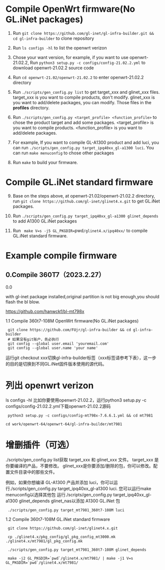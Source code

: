 # Compile OpenWrt firmware(No GL.iNet packages)

1. Run `git clone https://github.com/gl-inet/gl-infra-builder.git && cd gl-infra-builder` to clone repository

2. Run `ls configs -hl` to list the openwrt verizon

3. Chose your want version, for example, if you want to use openwrt-21.02.2, Run `python3 setup.py -c configs/config-21.02.2.yml` to download openwrt-21.02.2 source code

4. Run `cd openwrt-21.02/openwrt-21.02.2` to enter openwrt-21.02.2 directory

5. Run `./scripts/gen_config.py list` to get target_xxx and glinet_xxx files. target_xxx is you want to compile products, don't modify. glinet_xxx is you want to add/delete packages, you can modify. Those files in the **profiles** directory.

6. Run `./scripts/gen_config.py <target_profile> <function_profile>` to chose the product target and add some packages. <target_profile> is you want to compile products. <function_profile> is you want to add/delete packages. 

7. For example, If you want to compile GL-A1300 product and add luci, you can run `./scripts/gen_config.py target_ipq40xx_gl-a1300 luci`. You can run `make menuconfig` to chose other packages

8. Run `make` to build your firmware.

# Compile GL.iNet standard firmware

9. Base on the steps above, at openwrt-21.02/openwrt-21.02.2 directory, run `git clone https://github.com/gl-inet/glinet4.x.git` to get GL.iNet packages.

10. Run `./scripts/gen_config.py target_ipq40xx_gl-a1300 glinet_depends` to add A1300 GL.iNet packages

11. Run ` make V=s -j5 GL_PKGDIR=`pwd`/glinet4.x/ipq40xx/`  to compile GL.iNet standard firmware.

# Example compile firmware

## 0.Compile 360T7（2023.2.27）

0.0

with gl-inet package installed,original partition is not big enough,you should flash the bl blow.

https://github.com/hanwckf/bl-mt798x

1.1  Compile 360t7-108M OpenWrt firmware(No GL.iNet packages)

```
 git clone https://github.com/FUjr/gl-infra-builder && cd gl-infra-builder
 # 如果没有git账户，务必执行
 git config --global user.email 'youremail.com'
 git config --global user.name 'your name'
```

运行git checkout xxx切换gl-infra-builder标签（xxx标签请参考下表），这一步的目的是切换到不同GL.iNet固件版本使用的源代码。
 # 列出 openwrt verizon
 ls configs -hl
 比如你要使用openwrt-21.02.2，运行python3 setup.py -c configs/config-21.02.2.yml下载openwrt-21.02.2源码
 
```
 python3 setup.py -c configs/config-mt798x-7.6.6.1.yml && cd mt7981
```

 ```
 cd work/openwrt-64/openwrt-64/gl-infra-builder/mt7981
 ```
 
  # 增删插件（可选）
 ./scripts/gen_config.py list获取 target_xxx 和 glinet_xxx 文件。
 target_xxx 是你要编译的产品，不要修改。
 glinet_xxx是你要添加/删除的包，你可以修改。配置文件目录中的那些文件。
 
 例如，如果你想编译 GL-A1300 产品并添加 luci，你可以运行./scripts/gen_config.py target_ipq40xx_gl-a1300 luci. 
 您可以运行make menuconfig以选择其他包
 运行./scripts/gen_config.py target_ipq40xx_gl-a1300 glinet_depends glinet_nas以添加 A1300 GL.iNet 包
 
```
 ./scripts/gen_config.py target_mt7981_360t7-108M luci
```

1.2 Compile 360t7-108M GL.iNet standard firmware

```
 git clone https://github.com/gl-inet/glinet4.x.git
```

```
 cp ./glinet4.x/pkg_config/gl_pkg_config_mt3000.mk  ./glinet4.x/mt7981/gl_pkg_config.mk
```

```
 ./scripts/gen_config.py target_mt7981_360t7-108M glinet_depends
```

```
 make -j2 GL_PKGDIR=`pwd`/glinet4.x/mt7981/ | make -j1 V=s GL_PKGDIR=`pwd`/glinet4.x/mt7981/
```

## 

